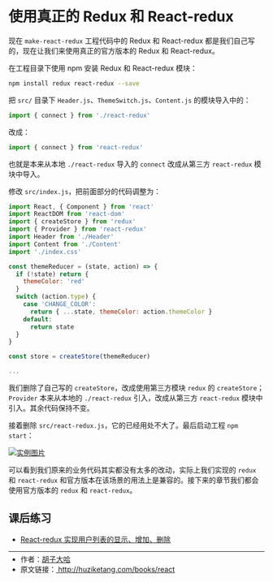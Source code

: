 # 使用真正的 Redux 和 React-redux

现在 `make-react-redux` 工程代码中的 Redux 和 React-redux 都是我们自己写的，现在让我们来使用真正的官方版本的 Redux 和 React-redux。

在工程目录下使用 npm 安装 Redux 和 React-redux 模块：

```bash
npm install redux react-redux --save
```

把 `src/` 目录下 `Header.js`、`ThemeSwitch.js`、`Content.js` 的模块导入中的：

```javascript
import { connect } from './react-redux'
```

改成：

```javascript
import { connect } from 'react-redux'
```

也就是本来从本地 `./react-redux` 导入的 `connect` 改成从第三方 `react-redux` 模块中导入。

修改 `src/index.js`，把前面部分的代码调整为：

```javascript
import React, { Component } from 'react'
import ReactDOM from 'react-dom'
import { createStore } from 'redux'
import { Provider } from 'react-redux'
import Header from './Header'
import Content from './Content'
import './index.css'

const themeReducer = (state, action) => {
  if (!state) return {
    themeColor: 'red'
  }
  switch (action.type) {
    case 'CHANGE_COLOR':
      return { ...state, themeColor: action.themeColor }
    default:
      return state
  }
}

const store = createStore(themeReducer)

...
```

我们删除了自己写的 `createStore`，改成使用第三方模块 `redux` 的 `createStore`；`Provider` 本来从本地的 `./react-redux` 引入，改成从第三方 `react-redux` 模块中引入。其余代码保持不变。

接着删除 `src/react-redux.js`，它的已经用处不大了。最后启动工程 `npm start`：

<a href="http://huzidaha.github.io/static/assets/img/posts/A6103C15-A0C3-4540-9147-67ABC24FCD48.png" target="_blank">![实例图片](http://huzidaha.github.io/static/assets/img/posts/A6103C15-A0C3-4540-9147-67ABC24FCD48.png)</a>

可以看到我们原来的业务代码其实都没有太多的改动，实际上我们实现的 `redux` 和 `react-redux` 和官方版本在该场景的用法上是兼容的。接下来的章节我们都会使用官方版本的 `redux` 和 `react-redux`。

## 课后练习

- <a target="_blank" href="http://scriptoj.com/problems/17">React-redux 实现用户列表的显示、增加、删除</a>

---

<ul style='font-size: 14px; margin-top: -10px;'>
  <li>
    作者：<a href="https://www.zhihu.com/people/hu-zi-da-ha" target="_blank">胡子大哈</a>
  </li>
  <li>
    原文链接：<a href="http://huziketang.com/books/react"> http://huziketang.com/books/react</a>
  </li>
</ul>
